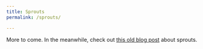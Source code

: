 ```yaml
---
title: Sprouts
permalink: /sprouts/

---
```

More to come.  In the meanwhile, check out [this old blog post](https://rainbowhousedreams.com/current%20reading/gardens/book-year-round-indoor-salad-gardening-by-peter-burke/) about sprouts. 
